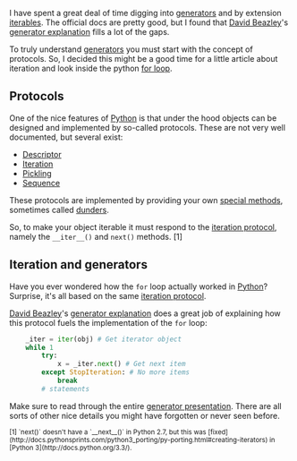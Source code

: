 I have spent a great deal of time digging into
[generators](http://docs.python.org/2/tutorial/classes.html#generators) and by
extension
[iterables](http://docs.python.org/2/library/stdtypes.html#iterator-types).
The official docs are pretty good, but I found that
[David Beazley](http://dabeaz.com/)'s
[generator explanation](http://www.dabeaz.com/generators/Generators.pdf) fills
a lot of the gaps.

To truly understand
[generators](http://docs.python.org/2/tutorial/classes.html#generators) you
must start with the concept of protocols. So, I decided this might be a good
time for a little article about iteration and look inside the python
[for loop](http://docs.python.org/2/tutorial/controlflow.html#for-statements).

## Protocols

One of the nice features of [Python](http://python.org) is that under the hood
objects can be designed and implemented by so-called protocols. These are not
very well documented, but several exist:

- [Descriptor](http://www.rafekettler.com/magicmethods.html#descriptor)
- [Iteration](http://docs.python.org/2/library/stdtypes.html#iterator-types)
- [Pickling](http://www.rafekettler.com/magicmethods.html#pickling)
- [Sequence](http://www.rafekettler.com/magicmethods.html#sequence)

These protocols are implemented by providing your own
[special methods](http://docs.python.org/2/reference/datamodel.html#special-method-names),
sometimes called [dunders](http://durden.github.com/dunder_talk/?full#1).

So, to make your object iterable it must respond to the
[iteration protocol](http://docs.python.org/2/library/stdtypes.html#iterator-types), namely the `__iter__()` and `next()` methods. [1]

## Iteration and generators

Have you ever wondered how the `for` loop actually worked in
[Python](http://python.org)? Surprise, it's all based on the same
[iteration protocol](http://docs.python.org/2/library/stdtypes.html#iterator-types).

[David Beazley](http://dabeaz.com/)'s
[generator explanation](http://www.dabeaz.com/generators/Generators.pdf) does a
great job of explaining how this protocol fuels the implementation of the `for`
loop:

```python
    _iter = iter(obj) # Get iterator object
    while 1
        try:
            x = _iter.next() # Get next item
        except StopIteration: # No more items
            break
        # statements
```

Make sure to read through the entire
[generator presentation](http://www.dabeaz.com/generators/Generators.pdf).
There are all sorts of other nice details you might have forgotten or never
seen before.

<small>
    [1] `next()` doesn't have a `__next__()` in Python 2.7, but this was
    [fixed](http://docs.pythonsprints.com/python3_porting/py-porting.html#creating-iterators)
    in [Python 3](http://docs.python.org/3.3/).
</small>